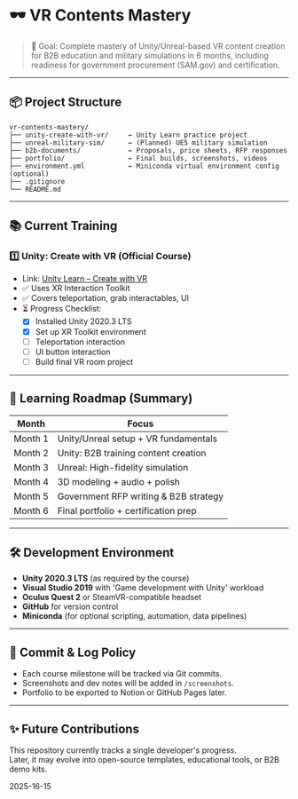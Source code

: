 # 🕶️ VR Contents Mastery

> 🎯 Goal: Complete mastery of Unity/Unreal-based VR content creation for B2B education and military simulations in 6 months, including readiness for government procurement (SAM.gov) and certification.

---

## 📦 Project Structure

```
vr-contents-mastery/
├── unity-create-with-vr/     ← Unity Learn practice project
├── unreal-military-sim/      ← (Planned) UE5 military simulation
├── b2b-documents/            ← Proposals, price sheets, RFP responses
├── portfolio/                ← Final builds, screenshots, videos
├── environment.yml           ← Miniconda virtual environment config (optional)
├── .gitignore
└── README.md
```

---

## 📚 Current Training

### 1️⃣ Unity: Create with VR (Official Course)
- Link: [Unity Learn – Create with VR](https://learn.unity.com/course/create-with-vr)
- ✅ Uses XR Interaction Toolkit
- ✅ Covers teleportation, grab interactables, UI
- ⏳ Progress Checklist:
  - [x] Installed Unity 2020.3 LTS
  - [x] Set up XR Toolkit environment
  - [ ] Teleportation interaction
  - [ ] UI button interaction
  - [ ] Build final VR room project

---

## 🧭 Learning Roadmap (Summary)

| Month | Focus |
|-------|-----------------------------|
| Month 1 | Unity/Unreal setup + VR fundamentals |
| Month 2 | Unity: B2B training content creation |
| Month 3 | Unreal: High-fidelity simulation |
| Month 4 | 3D modeling + audio + polish |
| Month 5 | Government RFP writing & B2B strategy |
| Month 6 | Final portfolio + certification prep |

---

## 🛠️ Development Environment

- **Unity 2020.3 LTS** (as required by the course)
- **Visual Studio 2019** with 'Game development with Unity' workload
- **Oculus Quest 2** or SteamVR-compatible headset
- **GitHub** for version control
- **Miniconda** (for optional scripting, automation, data pipelines)

---

## 💬 Commit & Log Policy

- Each course milestone will be tracked via Git commits.
- Screenshots and dev notes will be added in `/screenshots`.
- Portfolio to be exported to Notion or GitHub Pages later.

---

## ✨ Future Contributions

This repository currently tracks a single developer's progress.  
Later, it may evolve into open-source templates, educational tools, or B2B demo kits.

2025-16-15